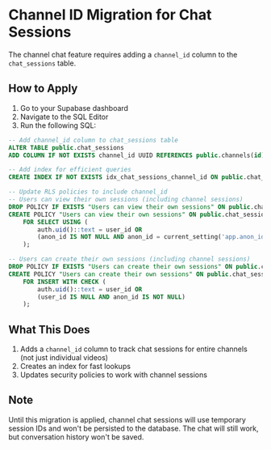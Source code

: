 # Channel ID Migration for Chat Sessions

The channel chat feature requires adding a `channel_id` column to the `chat_sessions` table.

## How to Apply

1. Go to your Supabase dashboard
2. Navigate to the SQL Editor
3. Run the following SQL:

```sql
-- Add channel_id column to chat_sessions table
ALTER TABLE public.chat_sessions 
ADD COLUMN IF NOT EXISTS channel_id UUID REFERENCES public.channels(id) ON DELETE CASCADE;

-- Add index for efficient queries
CREATE INDEX IF NOT EXISTS idx_chat_sessions_channel_id ON public.chat_sessions(channel_id);

-- Update RLS policies to include channel_id
-- Users can view their own sessions (including channel sessions)
DROP POLICY IF EXISTS "Users can view their own sessions" ON public.chat_sessions;
CREATE POLICY "Users can view their own sessions" ON public.chat_sessions
    FOR SELECT USING (
        auth.uid()::text = user_id OR 
        (anon_id IS NOT NULL AND anon_id = current_setting('app.anon_id', true))
    );

-- Users can create their own sessions (including channel sessions)
DROP POLICY IF EXISTS "Users can create their own sessions" ON public.chat_sessions;
CREATE POLICY "Users can create their own sessions" ON public.chat_sessions
    FOR INSERT WITH CHECK (
        auth.uid()::text = user_id OR 
        (user_id IS NULL AND anon_id IS NOT NULL)
    );
```

## What This Does

1. Adds a `channel_id` column to track chat sessions for entire channels (not just individual videos)
2. Creates an index for fast lookups
3. Updates security policies to work with channel sessions

## Note

Until this migration is applied, channel chat sessions will use temporary session IDs and won't be persisted to the database. The chat will still work, but conversation history won't be saved.